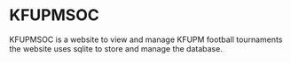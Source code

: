 # KFUPMSOC
KFUPMSOC is a website to view and manage KFUPM football tournaments the website uses sqlite to store and manage the database.
